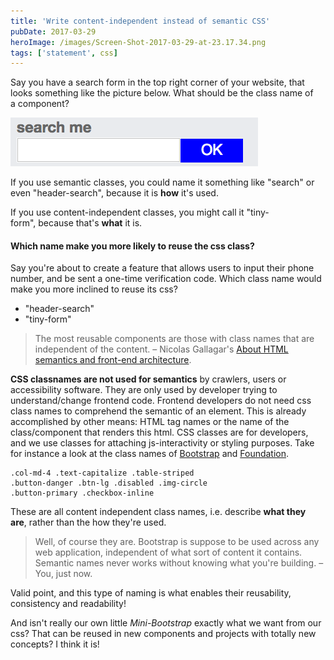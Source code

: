 ```yaml
---
title: 'Write content-independent instead of semantic CSS'
pubDate: 2017-03-29
heroImage: /images/Screen-Shot-2017-03-29-at-23.17.34.png
tags: ['statement', css]
---
```


Say you have a search form in the top right corner of your website, that looks
something like the picture below. What should be the class name of a component?

![header-search](./header-search.png)

If you use semantic classes, you could name it something like "search" or even
"header-search", because it is **how** it's used.

If you use content-independent classes, you might call it "tiny-form", because
that's **what** it is.

#### Which name make you more likely to reuse the css class?

Say you're about to create a feature that allows users to input their phone
number, and be sent a one-time verification code. Which class name would make
you more inclined to reuse its css?

- "header-search"
- "tiny-form"

> The most reusable components are those with class names that are independent of the content. – Nicolas Gallagar's [About HTML semantics and front-end architecture](http://nicolasgallagher.com/about-html-semantics-front-end-architecture/).

**CSS classnames are not used for semantics** by crawlers, users or accessibility software.
They are only used by developer trying to understand/change frontend code.
Frontend developers do not need css class names to comprehend the semantic of an element.
This is already accomplished by other means: HTML tag names or the name of the class/component that renders this html.
CSS classes are for developers, and we use classes for attaching js-interactivity or styling purposes.
Take for instance a look at the class names of [Bootstrap](http://getbootstrap.com/) and [Foundation](http://foundation.zurb.com/).

```
.col-md-4 .text-capitalize .table-striped
.button-danger .btn-lg .disabled .img-circle
.button-primary .checkbox-inline
```

These are all content independent class names, i.e. describe **what they are**, rather than the how they're used.

> Well, of course they are. Bootstrap is suppose to be used across any web application,
> independent of what sort of content it contains.
> Semantic names never works without knowing what you're building.
> – You, just now.

Valid point, and this type of naming is what enables their reusability,
consistency and readability!

And isn't really our own little *Mini-Bootstrap*
exactly what we want from our css? That can be reused in new components and
projects with totally new concepts? I think it is!
